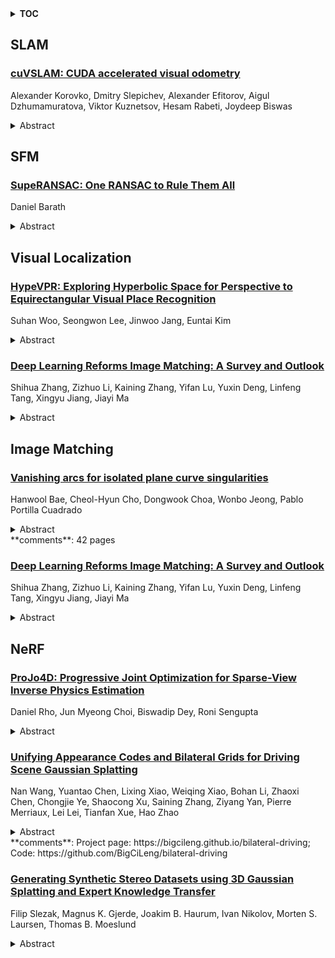 <details>
  <summary><b>TOC</b></summary>
  <ol>
    <li><a href=#slam>SLAM</a></li>
      <ul>
        <li><a href=#cuVSLAM:-CUDA-accelerated-visual-odometry>cuVSLAM: CUDA accelerated visual odometry</a></li>
      </ul>
    </li>
    <li><a href=#sfm>SFM</a></li>
      <ul>
        <li><a href=#SupeRANSAC:-One-RANSAC-to-Rule-Them-All>SupeRANSAC: One RANSAC to Rule Them All</a></li>
      </ul>
    </li>
    <li><a href=#visual-localization>Visual Localization</a></li>
      <ul>
        <li><a href=#HypeVPR:-Exploring-Hyperbolic-Space-for-Perspective-to-Equirectangular-Visual-Place-Recognition>HypeVPR: Exploring Hyperbolic Space for Perspective to Equirectangular Visual Place Recognition</a></li>
        <li><a href=#Deep-Learning-Reforms-Image-Matching:-A-Survey-and-Outlook>Deep Learning Reforms Image Matching: A Survey and Outlook</a></li>
      </ul>
    </li>
    <li><a href=#image-matching>Image Matching</a></li>
      <ul>
        <li><a href=#Vanishing-arcs-for-isolated-plane-curve-singularities>Vanishing arcs for isolated plane curve singularities</a></li>
        <li><a href=#Deep-Learning-Reforms-Image-Matching:-A-Survey-and-Outlook>Deep Learning Reforms Image Matching: A Survey and Outlook</a></li>
      </ul>
    </li>
    <li><a href=#nerf>NeRF</a></li>
      <ul>
        <li><a href=#ProJo4D:-Progressive-Joint-Optimization-for-Sparse-View-Inverse-Physics-Estimation>ProJo4D: Progressive Joint Optimization for Sparse-View Inverse Physics Estimation</a></li>
        <li><a href=#Unifying-Appearance-Codes-and-Bilateral-Grids-for-Driving-Scene-Gaussian-Splatting>Unifying Appearance Codes and Bilateral Grids for Driving Scene Gaussian Splatting</a></li>
        <li><a href=#Generating-Synthetic-Stereo-Datasets-using-3D-Gaussian-Splatting-and-Expert-Knowledge-Transfer>Generating Synthetic Stereo Datasets using 3D Gaussian Splatting and Expert Knowledge Transfer</a></li>
      </ul>
    </li>
  </ol>
</details>

## SLAM  

### [cuVSLAM: CUDA accelerated visual odometry](http://arxiv.org/abs/2506.04359)  
Alexander Korovko, Dmitry Slepichev, Alexander Efitorov, Aigul Dzhumamuratova, Viktor Kuznetsov, Hesam Rabeti, Joydeep Biswas  
<details>  
  <summary>Abstract</summary>  
  <ol>  
    Accurate and robust pose estimation is a key requirement for any autonomous robot. We present cuVSLAM, a state-of-the-art solution for visual simultaneous localization and mapping, which can operate with a variety of visual-inertial sensor suites, including multiple RGB and depth cameras, and inertial measurement units. cuVSLAM supports operation with as few as one RGB camera to as many as 32 cameras, in arbitrary geometric configurations, thus supporting a wide range of robotic setups. cuVSLAM is specifically optimized using CUDA to deploy in real-time applications with minimal computational overhead on edge-computing devices such as the NVIDIA Jetson. We present the design and implementation of cuVSLAM, example use cases, and empirical results on several state-of-the-art benchmarks demonstrating the best-in-class performance of cuVSLAM.  
  </ol>  
</details>  
  
  



## SFM  

### [SupeRANSAC: One RANSAC to Rule Them All](http://arxiv.org/abs/2506.04803)  
Daniel Barath  
<details>  
  <summary>Abstract</summary>  
  <ol>  
    Robust estimation is a cornerstone in computer vision, particularly for tasks like Structure-from-Motion and Simultaneous Localization and Mapping. RANSAC and its variants are the gold standard for estimating geometric models (e.g., homographies, relative/absolute poses) from outlier-contaminated data. Despite RANSAC's apparent simplicity, achieving consistently high performance across different problems is challenging. While recent research often focuses on improving specific RANSAC components (e.g., sampling, scoring), overall performance is frequently more influenced by the "bells and whistles" (i.e., the implementation details and problem-specific optimizations) within a given library. Popular frameworks like OpenCV and PoseLib demonstrate varying performance, excelling in some tasks but lagging in others. We introduce SupeRANSAC, a novel unified RANSAC pipeline, and provide a detailed analysis of the techniques that make RANSAC effective for specific vision tasks, including homography, fundamental/essential matrix, and absolute/rigid pose estimation. SupeRANSAC is designed for consistent accuracy across these tasks, improving upon the best existing methods by, for example, 6 AUC points on average for fundamental matrix estimation. We demonstrate significant performance improvements over the state-of-the-art on multiple problems and datasets. Code: https://github.com/danini/superansac  
  </ol>  
</details>  
  
  



## Visual Localization  

### [HypeVPR: Exploring Hyperbolic Space for Perspective to Equirectangular Visual Place Recognition](http://arxiv.org/abs/2506.04764)  
Suhan Woo, Seongwon Lee, Jinwoo Jang, Euntai Kim  
<details>  
  <summary>Abstract</summary>  
  <ol>  
    When applying Visual Place Recognition (VPR) to real-world mobile robots and similar applications, perspective-to-equirectangular (P2E) formulation naturally emerges as a suitable approach to accommodate diverse query images captured from various viewpoints. In this paper, we introduce HypeVPR, a novel hierarchical embedding framework in hyperbolic space, designed to address the unique challenges of P2E VPR. The key idea behind HypeVPR is that visual environments captured by panoramic views exhibit inherent hierarchical structures. To leverage this property, we employ hyperbolic space to represent hierarchical feature relationships and preserve distance properties within the feature space. To achieve this, we propose a hierarchical feature aggregation mechanism that organizes local-to-global feature representations within hyperbolic space. Additionally, HypeVPR adopts an efficient coarse-to-fine search strategy, optimally balancing speed and accuracy to ensure robust matching, even between descriptors from different image types. This approach enables HypeVPR to outperform state-of-the-art methods while significantly reducing retrieval time, achieving up to 5x faster retrieval across diverse benchmark datasets. The code and models will be released at https://github.com/suhan-woo/HypeVPR.git.  
  </ol>  
</details>  
  
### [Deep Learning Reforms Image Matching: A Survey and Outlook](http://arxiv.org/abs/2506.04619)  
Shihua Zhang, Zizhuo Li, Kaining Zhang, Yifan Lu, Yuxin Deng, Linfeng Tang, Xingyu Jiang, Jiayi Ma  
<details>  
  <summary>Abstract</summary>  
  <ol>  
    Image matching, which establishes correspondences between two-view images to recover 3D structure and camera geometry, serves as a cornerstone in computer vision and underpins a wide range of applications, including visual localization, 3D reconstruction, and simultaneous localization and mapping (SLAM). Traditional pipelines composed of ``detector-descriptor, feature matcher, outlier filter, and geometric estimator'' falter in challenging scenarios. Recent deep-learning advances have significantly boosted both robustness and accuracy. This survey adopts a unique perspective by comprehensively reviewing how deep learning has incrementally transformed the classical image matching pipeline. Our taxonomy highly aligns with the traditional pipeline in two key aspects: i) the replacement of individual steps in the traditional pipeline with learnable alternatives, including learnable detector-descriptor, outlier filter, and geometric estimator; and ii) the merging of multiple steps into end-to-end learnable modules, encompassing middle-end sparse matcher, end-to-end semi-dense/dense matcher, and pose regressor. We first examine the design principles, advantages, and limitations of both aspects, and then benchmark representative methods on relative pose recovery, homography estimation, and visual localization tasks. Finally, we discuss open challenges and outline promising directions for future research. By systematically categorizing and evaluating deep learning-driven strategies, this survey offers a clear overview of the evolving image matching landscape and highlights key avenues for further innovation.  
  </ol>  
</details>  
  
  



## Image Matching  

### [Vanishing arcs for isolated plane curve singularities](http://arxiv.org/abs/2506.04917)  
Hanwool Bae, Cheol-Hyun Cho, Dongwook Choa, Wonbo Jeong, Pablo Portilla Cuadrado  
<details>  
  <summary>Abstract</summary>  
  <ol>  
    The variation operator associated with an isolated hypersurface singularity is a classical topological invariant that relates relative and absolute homologies of the Milnor fiber via a non trivial isomorphism. Here we work with a topological version of this operator that deals with proper arcs and closed curves instead of homology cycles. Building on the classical framework of geometric vanishing cycles, we introduce the concept of vanishing arcsets as their counterpart using this geometric variation operator. We characterize which properly embedded arcs are sent to geometric vanishing cycles by the geometric variation operator in terms of intersections numbers of the arcs and their images by the geometric monodromy. Furthermore, we prove that for any distinguished collection of vanishing cycles arising from an A'Campo's divide, there exists a topological exceptional collection of arcsets whose variation images match this collection.  
  </ol>  
</details>  
**comments**: 42 pages  
  
### [Deep Learning Reforms Image Matching: A Survey and Outlook](http://arxiv.org/abs/2506.04619)  
Shihua Zhang, Zizhuo Li, Kaining Zhang, Yifan Lu, Yuxin Deng, Linfeng Tang, Xingyu Jiang, Jiayi Ma  
<details>  
  <summary>Abstract</summary>  
  <ol>  
    Image matching, which establishes correspondences between two-view images to recover 3D structure and camera geometry, serves as a cornerstone in computer vision and underpins a wide range of applications, including visual localization, 3D reconstruction, and simultaneous localization and mapping (SLAM). Traditional pipelines composed of ``detector-descriptor, feature matcher, outlier filter, and geometric estimator'' falter in challenging scenarios. Recent deep-learning advances have significantly boosted both robustness and accuracy. This survey adopts a unique perspective by comprehensively reviewing how deep learning has incrementally transformed the classical image matching pipeline. Our taxonomy highly aligns with the traditional pipeline in two key aspects: i) the replacement of individual steps in the traditional pipeline with learnable alternatives, including learnable detector-descriptor, outlier filter, and geometric estimator; and ii) the merging of multiple steps into end-to-end learnable modules, encompassing middle-end sparse matcher, end-to-end semi-dense/dense matcher, and pose regressor. We first examine the design principles, advantages, and limitations of both aspects, and then benchmark representative methods on relative pose recovery, homography estimation, and visual localization tasks. Finally, we discuss open challenges and outline promising directions for future research. By systematically categorizing and evaluating deep learning-driven strategies, this survey offers a clear overview of the evolving image matching landscape and highlights key avenues for further innovation.  
  </ol>  
</details>  
  
  



## NeRF  

### [ProJo4D: Progressive Joint Optimization for Sparse-View Inverse Physics Estimation](http://arxiv.org/abs/2506.05317)  
Daniel Rho, Jun Myeong Choi, Biswadip Dey, Roni Sengupta  
<details>  
  <summary>Abstract</summary>  
  <ol>  
    Neural rendering has made significant strides in 3D reconstruction and novel view synthesis. With the integration with physics, it opens up new applications. The inverse problem of estimating physics from visual data, however, still remains challenging, limiting its effectiveness for applications like physically accurate digital twin creation in robotics and XR. Existing methods that incorporate physics into neural rendering frameworks typically require dense multi-view videos as input, making them impractical for scalable, real-world use. When presented with sparse multi-view videos, the sequential optimization strategy used by existing approaches introduces significant error accumulation, e.g., poor initial 3D reconstruction leads to bad material parameter estimation in subsequent stages. Instead of sequential optimization, directly optimizing all parameters at the same time also fails due to the highly non-convex and often non-differentiable nature of the problem. We propose ProJo4D, a progressive joint optimization framework that gradually increases the set of jointly optimized parameters guided by their sensitivity, leading to fully joint optimization over geometry, appearance, physical state, and material property. Evaluations on PAC-NeRF and Spring-Gaus datasets show that ProJo4D outperforms prior work in 4D future state prediction, novel view rendering of future state, and material parameter estimation, demonstrating its effectiveness in physically grounded 4D scene understanding. For demos, please visit the project webpage: https://daniel03c1.github.io/ProJo4D/  
  </ol>  
</details>  
  
### [Unifying Appearance Codes and Bilateral Grids for Driving Scene Gaussian Splatting](http://arxiv.org/abs/2506.05280)  
Nan Wang, Yuantao Chen, Lixing Xiao, Weiqing Xiao, Bohan Li, Zhaoxi Chen, Chongjie Ye, Shaocong Xu, Saining Zhang, Ziyang Yan, Pierre Merriaux, Lei Lei, Tianfan Xue, Hao Zhao  
<details>  
  <summary>Abstract</summary>  
  <ol>  
    Neural rendering techniques, including NeRF and Gaussian Splatting (GS), rely on photometric consistency to produce high-quality reconstructions. However, in real-world scenarios, it is challenging to guarantee perfect photometric consistency in acquired images. Appearance codes have been widely used to address this issue, but their modeling capability is limited, as a single code is applied to the entire image. Recently, the bilateral grid was introduced to perform pixel-wise color mapping, but it is difficult to optimize and constrain effectively. In this paper, we propose a novel multi-scale bilateral grid that unifies appearance codes and bilateral grids. We demonstrate that this approach significantly improves geometric accuracy in dynamic, decoupled autonomous driving scene reconstruction, outperforming both appearance codes and bilateral grids. This is crucial for autonomous driving, where accurate geometry is important for obstacle avoidance and control. Our method shows strong results across four datasets: Waymo, NuScenes, Argoverse, and PandaSet. We further demonstrate that the improvement in geometry is driven by the multi-scale bilateral grid, which effectively reduces floaters caused by photometric inconsistency.  
  </ol>  
</details>  
**comments**: Project page: https://bigcileng.github.io/bilateral-driving; Code:
  https://github.com/BigCiLeng/bilateral-driving  
  
### [Generating Synthetic Stereo Datasets using 3D Gaussian Splatting and Expert Knowledge Transfer](http://arxiv.org/abs/2506.04908)  
Filip Slezak, Magnus K. Gjerde, Joakim B. Haurum, Ivan Nikolov, Morten S. Laursen, Thomas B. Moeslund  
<details>  
  <summary>Abstract</summary>  
  <ol>  
    In this paper, we introduce a 3D Gaussian Splatting (3DGS)-based pipeline for stereo dataset generation, offering an efficient alternative to Neural Radiance Fields (NeRF)-based methods. To obtain useful geometry estimates, we explore utilizing the reconstructed geometry from the explicit 3D representations as well as depth estimates from the FoundationStereo model in an expert knowledge transfer setup. We find that when fine-tuning stereo models on 3DGS-generated datasets, we demonstrate competitive performance in zero-shot generalization benchmarks. When using the reconstructed geometry directly, we observe that it is often noisy and contains artifacts, which propagate noise to the trained model. In contrast, we find that the disparity estimates from FoundationStereo are cleaner and consequently result in a better performance on the zero-shot generalization benchmarks. Our method highlights the potential for low-cost, high-fidelity dataset creation and fast fine-tuning for deep stereo models. Moreover, we also reveal that while the latest Gaussian Splatting based methods have achieved superior performance on established benchmarks, their robustness falls short in challenging in-the-wild settings warranting further exploration.  
  </ol>  
</details>  
  
  



